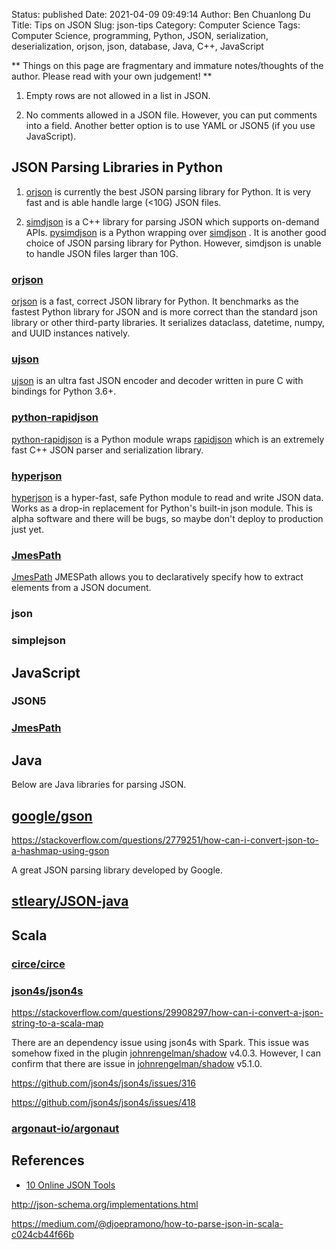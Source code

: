 Status: published
Date: 2021-04-09 09:49:14
Author: Ben Chuanlong Du
Title: Tips on JSON
Slug: json-tips
Category: Computer Science
Tags: Computer Science, programming, Python, JSON, serialization, deserialization, orjson, json, database, Java, C++, JavaScript

**
Things on this page are
fragmentary and immature notes/thoughts of the author.
Please read with your own judgement!
**

1. Empty rows are not allowed in a list in JSON.

2. No comments allowed in a JSON file.
    However, 
    you can put comments into a field.
    Another better option is to use YAML 
    or JSON5 (if you use JavaScript).

## JSON Parsing Libraries in Python

1. [orjson](https://github.com/ijl/orjson) 
    is currently the best JSON parsing library for Python.
    It is very fast and is able handle large (<10G) JSON files.

2. [simdjson](https://github.com/simdjson/simdjson)
    is a C++ library for parsing JSON 
    which supports on-demand APIs. 
    [pysimdjson](https://github.com/TkTech/pysimdjson)
    is a Python wrapping over 
    [simdjson](https://github.com/simdjson/simdjson)
    .
    It is another good choice of JSON parsing library for Python.
    However, 
    simdjson is unable to handle JSON files larger than 10G.


### [orjson](https://github.com/ijl/orjson) 
[orjson](https://github.com/ijl/orjson) 
is a fast, correct JSON library for Python. 
It benchmarks as the fastest Python library for JSON 
and is more correct than the standard json library or other third-party libraries. 
It serializes dataclass, datetime, numpy, and UUID instances natively.

### [ujson](https://github.com/ultrajson/ultrajson)
[ujson](https://github.com/ultrajson/ultrajson)
is an ultra fast JSON encoder and decoder written in pure C with bindings for Python 3.6+.

### [python-rapidjson](https://github.com/python-rapidjson/python-rapidjson)
[python-rapidjson](https://github.com/python-rapidjson/python-rapidjson)
is a Python module wraps 
[rapidjson](https://github.com/Tencent/rapidjson)
which is an extremely fast C++ JSON parser and serialization library.

### [hyperjson](https://github.com/mre/hyperjson)
[hyperjson](https://github.com/mre/hyperjson)
is a hyper-fast, safe Python module to read and write JSON data. 
Works as a drop-in replacement for Python's built-in json module. 
This is alpha software and there will be bugs, 
so maybe don't deploy to production just yet.

### [JmesPath](https://github.com/jmespath/jmespath.py)
[JmesPath](https://github.com/jmespath/jmespath.py)
JMESPath allows you to declaratively specify how to extract elements from a JSON document.

### json

### simplejson

## JavaScript

### JSON5

### [JmesPath](https://github.com/jmespath/jmespath.js)

## Java

Below are Java libraries for parsing JSON.

## [google/gson](https://github.com/google/gson)

https://stackoverflow.com/questions/2779251/how-can-i-convert-json-to-a-hashmap-using-gson

A great JSON parsing library developed by Google.

## [stleary/JSON-java](https://github.com/stleary/JSON-java)

## Scala

### [circe/circe](https://github.com/circe/circe)

### [json4s/json4s](https://github.com/json4s/json4s)

https://stackoverflow.com/questions/29908297/how-can-i-convert-a-json-string-to-a-scala-map

There are an dependency issue using json4s with Spark. 
This issue was somehow fixed in the plugin 
[johnrengelman/shadow](https://github.com/johnrengelman/shadow) v4.0.3.
However, 
I can confirm that there are issue in 
[johnrengelman/shadow](https://github.com/johnrengelman/shadow) v5.1.0.


https://github.com/json4s/json4s/issues/316

https://github.com/json4s/json4s/issues/418

### [argonaut-io/argonaut](https://github.com/argonaut-io/argonaut)

## References

- [10 Online JSON Tools](http://www.jquery4u.com/json/10-online-json-tools/)

http://json-schema.org/implementations.html

https://medium.com/@djoepramono/how-to-parse-json-in-scala-c024cb44f66b

